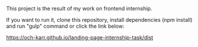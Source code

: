 This project is the result of my work on frontend internship.

If you want to run it, clone this repository, install dependencies (npm install) and run "gulp" command or click the link below:

https://och-karr.github.io/landing-page-internship-task/dist
